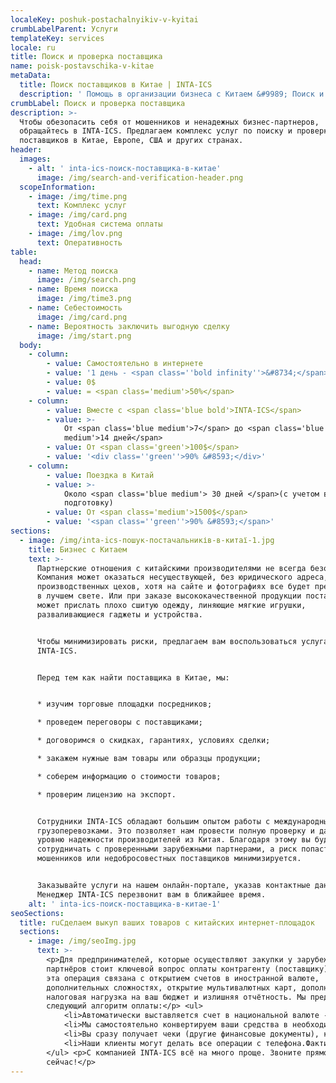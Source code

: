 ```yaml
---
localeKey: poshuk-postachalnyikiv-v-kyitai
crumbLabelParent: Услуги
templateKey: services
locale: ru
title: Поиск и проверка поставщика
name: poisk-postavschika-v-kitae
metaData:
  title: Поиск поставщиков в Китае | INTA-ICS
  description: ' Помощь в организации бизнеса с Китаем &#9989; Поиск и проверка производителя из Китая &#9989; Помощь в проведении переговоров, заключении контракта, денежных транзакций #9742; 068 5555 999'
crumbLabel: Поиск и проверка поставщика
description: >-
  Чтобы обезопасить себя от мошенников и ненадежных бизнес-партнеров,
  обращайтесь в INTA-ICS. Предлагаем комплекс услуг по поиску и проверке
  поставщиков в Китае, Европе, США и других странах.
header:
  images:
    - alt: ' inta-ics-поиск-поставщика-в-китае'
      image: /img/search-and-verification-header.png
  scopeInformation:
    - image: /img/time.png
      text: Комплекс услуг
    - image: /img/card.png
      text: Удобная система оплаты
    - image: /img/lov.png
      text: Оперативность
table:
  head:
    - name: Метод поиска
      image: /img/search.png
    - name: Время поиска
      image: /img/time3.png
    - name: Себестоимость
      image: /img/card.png
    - name: Вероятность заключить выгодную сделку
      image: /img/start.png
  body:
    - column:
        - value: Самостоятельно в интернете
        - value: '1 день - <span class=''bold infinity''>&#8734;</span>'
        - value: 0$
        - value: = <span class='medium'>50%</span>
    - column:
        - value: Вместе с <span class='blue bold'>INTA-ICS</span>
        - value: >-
            От <span class='blue medium'>7</span> до <span class='blue
            medium'>14 дней</span>
        - value: От <span class='green'>100$</span>
        - value: '<div class=''green''>90% &#8593;</div>'
    - column:
        - value: Поездка в Китай
        - value: >-
            Около <span class='blue medium'> 30 дней </span>(с учетом времени на
            подготовку)
        - value: От <span class='medium'>1500$</span>
        - value: '<span class=''green''>90% &#8593;</span>'
sections:
  - image: /img/inta-ics-пошук-постачальників-в-китаї-1.jpg
    title: Бизнес с Китаем
    text: >-
      Партнерские отношения с китайскими производителями не всегда безопасны.
      Компания может оказаться несуществующей, без юридического адреса, офиса,
      производственных цехов, хотя на сайте и фотографиях все будет представлено
      в лучшем свете. Или при заказе высококачественной продукции поставщик
      может прислать плохо сшитую одежду, линяющие мягкие игрушки,
      разваливающиеся гаджеты и устройства.


      Чтобы минимизировать риски, предлагаем вам воспользоваться услугами
      INTA-ICS.


      Перед тем как найти поставщика в Китае, мы:


      * изучим торговые площадки посредников;

      * проведем переговоры с поставщиками;

      * договоримся о скидках, гарантиях, условиях сделки;

      * закажем нужные вам товары или образцы продукции;

      * соберем информацию о стоимости товаров;

      * проверим лицензию на экспорт.


      Сотрудники INTA-ICS обладают большим опытом работы с международными
      грузоперевозками. Это позволяет нам провести полную проверку и дать оценку
      уровню надежности производителей из Китая. Благодаря этому вы будете
      сотрудничать с проверенными зарубежными партнерами, а риск попасть на
      мошенников или недобросовестных поставщиков минимизируется.


      Заказывайте услуги на нашем онлайн-портале, указав контактные данные.
      Менеджер INTA-ICS перезвонит вам в ближайшее время.
    alt: ' inta-ics-поиск-поставщика-в-китае-1'
seoSections:
  title: ruСделаем выкуп ваших товаров с китайских интернет-площадок
  sections:
    - image: /img/seoImg.jpg
      text: >-
        <p>Для предпринимателей, которые осуществляют закупки у зарубежных
        партнёров стоит ключевой вопрос оплаты контрагенту (поставщику). Часто
        эта операция связана с открытием счетов в иностранной валюте,
        дополнительных сложностях, открытие мультивалютных карт, дополнительная
        налоговая нагрузка на ваш бюджет и излишняя отчётность. Мы предлагаем
        следующий алгоритм оплаты:</p> <ul>
            <li>Автоматически выставляется счет в национальной валюте - гривнах. По факту вы покупаете товар в гривнах.</li>
            <li>Мы самостоятельно конвертируем ваши средства в необходимую валюту поставщика по выгодному курсу и оплачиваем ваш заказ.</li>
            <li>Вы сразу получает чеки (другие финансовые документы), которые подтверждают факт оплаты.</li>
            <li>Наши клиенты могут делать все операции с телефона.Фактически, наша компания выполняет работу, связанную с обслуживанием валютных счетов. При этом вы всегда знаете оптовую стоимость товара в нашей национальной валюте.</li>
        </ul> <p>С компанией INTA-ICS всё на много проще. Звоните прямо
        сейчас!</p>
---
```

